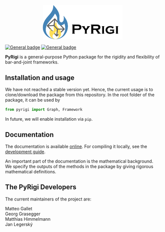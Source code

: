 <p align="center">
<img src="assets/icon.jpg" width="260">
</p>

[![General badge](https://img.shields.io/badge/PyRigi-Documentation-blue?style=plastic&link=pyrigi.github.io%2FPyRigi%2F%20)](https://pyrigi.github.io/PyRigi/)
[![General badge](https://img.shields.io/badge/license-MIT-yellow?style=plastic)](LICENSE)

**PyRigi** is a general-purpose Python package for the rigidity and flexibility of bar-and-joint frameworks.

## Installation and usage

We have not reached a stable version yet.
Hence, the current usage is to clone/download the package from this repository.
In the root folder of the package, it can be used by
```python
from pyrigi import Graph, Framework
```
In future, we will enable installation via `pip`.

## Documentation

The documentation is available [online](https://pyrigi.github.io/PyRigi/).
For compiling it locally,
see the [development guide](https://pyrigi.github.io/PyRigi/development/howto.html).

An important part of the documentation is the mathematical background.
We specify the outputs of the methods in the package
by giving rigorous mathematical definitions.

## The PyRigi Developers

The current maintainers of the project are:

Matteo Gallet \
Georg Grasegger \
Matthias Himmelmann \
Jan Legerský






